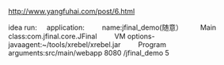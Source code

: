 http://www.yangfuhai.com/post/6.html

idea run:
&nbsp;&nbsp;&nbsp;&nbsp;application:
&nbsp;&nbsp;&nbsp;&nbsp;&nbsp;&nbsp;&nbsp;&nbsp;name:jfinal_demo(随意）
&nbsp;&nbsp;&nbsp;&nbsp;&nbsp;&nbsp;&nbsp;&nbsp;Main class:com.jfinal.core.JFinal
&nbsp;&nbsp;&nbsp;&nbsp;&nbsp;&nbsp;&nbsp;&nbsp;VM options-javaagent:~/tools/xrebel/xrebel.jar
&nbsp;&nbsp;&nbsp;&nbsp;&nbsp;&nbsp;&nbsp;&nbsp;Program arguments:src/main/webapp 8080 /jfinal_demo 5